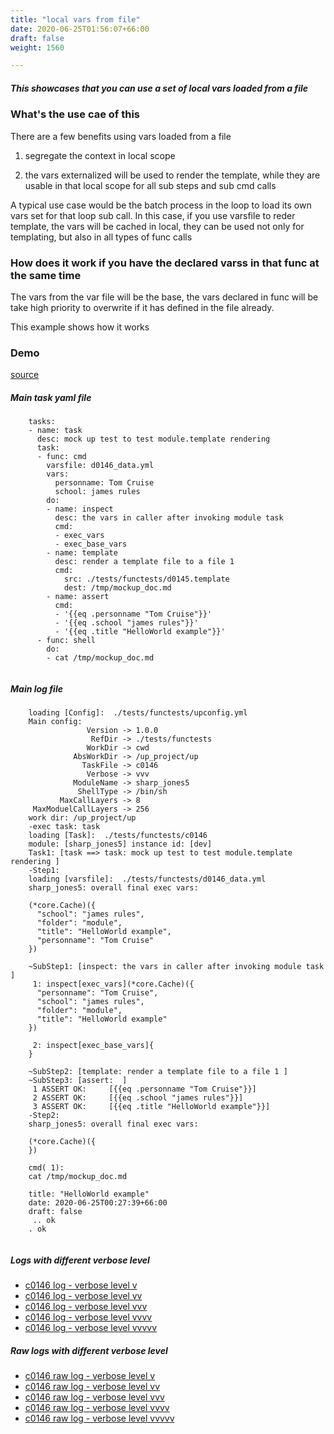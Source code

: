 ```yaml
---
title: "local vars from file"
date: 2020-06-25T01:56:07+66:00
draft: false
weight: 1560

---
```


##### This showcases that you can use a set of local vars loaded from a file


### What's the use cae of this


There are a few benefits using vars loaded from a file

1. segregate the context in local scope

2. the vars externalized will be used to render the template, while they are usable in that local scope for all sub steps and sub cmd calls

A typical use case would be the batch process in the loop to load its own vars set for that loop sub call. In this case, if you use varsfile to reder template, the vars will be cached in local, they can be used not only for templating, but also in all types of func calls











### How does it work if you have the declared varss in that func at the same time


The vars from the var file will be the base, the vars declared in func will be take high priority to overwrite if it has defined in the file already.

This example shows how it works











### Demo








[source](https://github.com/upcmd/up/blob/master/tests/functests/c0146.yml)

##### Main task yaml file
```
    tasks:
    - name: task
      desc: mock up test to test module.template rendering
      task:
      - func: cmd
        varsfile: d0146_data.yml
        vars:
          personname: Tom Cruise
          school: james rules
        do:
        - name: inspect
          desc: the vars in caller after invoking module task
          cmd:
          - exec_vars
          - exec_base_vars
        - name: template
          desc: render a template file to a file 1
          cmd:
            src: ./tests/functests/d0145.template
            dest: /tmp/mockup_doc.md
        - name: assert
          cmd:
          - '{{eq .personname "Tom Cruise"}}'
          - '{{eq .school "james rules"}}'
          - '{{eq .title "HelloWorld example"}}'
      - func: shell
        do:
        - cat /tmp/mockup_doc.md
    
```
##### Main log file
```
    loading [Config]:  ./tests/functests/upconfig.yml
    Main config:
                 Version -> 1.0.0
                  RefDir -> ./tests/functests
                 WorkDir -> cwd
              AbsWorkDir -> /up_project/up
                TaskFile -> c0146
                 Verbose -> vvv
              ModuleName -> sharp_jones5
               ShellType -> /bin/sh
           MaxCallLayers -> 8
     MaxModuelCallLayers -> 256
    work dir: /up_project/up
    -exec task: task
    loading [Task]:  ./tests/functests/c0146
    module: [sharp_jones5] instance id: [dev]
    Task1: [task ==> task: mock up test to test module.template rendering ]
    -Step1:
    loading [varsfile]:  ./tests/functests/d0146_data.yml
    sharp_jones5: overall final exec vars:
    
    (*core.Cache)({
      "school": "james rules",
      "folder": "module",
      "title": "HelloWorld example",
      "personname": "Tom Cruise"
    })
    
    ~SubStep1: [inspect: the vars in caller after invoking module task ]
     1: inspect[exec_vars](*core.Cache)({
      "personname": "Tom Cruise",
      "school": "james rules",
      "folder": "module",
      "title": "HelloWorld example"
    })
    
     2: inspect[exec_base_vars]{
    }
    
    ~SubStep2: [template: render a template file to a file 1 ]
    ~SubStep3: [assert:  ]
     1 ASSERT OK:     [{{eq .personname "Tom Cruise"}}]
     2 ASSERT OK:     [{{eq .school "james rules"}}]
     3 ASSERT OK:     [{{eq .title "HelloWorld example"}}]
    -Step2:
    sharp_jones5: overall final exec vars:
    
    (*core.Cache)({
    })
    
    cmd( 1):
    cat /tmp/mockup_doc.md
    
    title: "HelloWorld example"
    date: 2020-06-25T00:27:39+66:00
    draft: false
     .. ok
    . ok
    
```


##### Logs with different verbose level
* [c0146 log - verbose level v](../../logs/c0146_v)
* [c0146 log - verbose level vv](../../logs/c0146_vv)
* [c0146 log - verbose level vvv](../../logs/c0146_vvvv)
* [c0146 log - verbose level vvvv](../../logs/c0146_vvvv)
* [c0146 log - verbose level vvvvv](../../logs/c0146_vvvvv)

##### Raw logs with different verbose level
* [c0146 raw log - verbose level v](../../reflogs/c0146_v.log)
* [c0146 raw log - verbose level vv](../../reflogs/c0146_vv.log)
* [c0146 raw log - verbose level vvv](../../reflogs/c0146_vvv.log)
* [c0146 raw log - verbose level vvvv](../../reflogs/c0146_vvvv.log)
* [c0146 raw log - verbose level vvvvv](../../reflogs/c0146_vvvvv.log)







